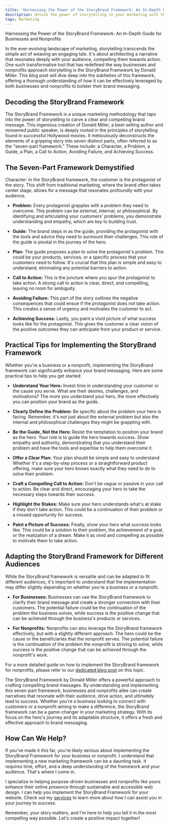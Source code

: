 ```yaml
---
title: 'Harnessing the Power of the StoryBrand Framework: An In-Depth Guide for Businesses and Nonprofits'
description: Unlock the power of storytelling in your marketing with this in-depth guide on the StoryBrand Framework by Donald Miller. Learn how this unique methodology can transform your brand messaging, drive action, and lead to success. Learn practical tips and insights on how to effectively implement the StoryBrand Framework.
tags: Marketing
---
```


Harnessing the Power of the StoryBrand Framework: An In-Depth Guide for Businesses and Nonprofits

In the ever-evolving landscape of marketing, storytelling transcends the simple act of weaving an engaging tale. It's about architecting a narrative that resonates deeply with your audience, compelling them towards action. One such transformative tool that has redefined the way businesses and nonprofits approach storytelling is the StoryBrand Framework by Donald Miller. This blog post will dive deep into the subtleties of this framework, offering a thorough understanding of how it can be effectively leveraged by both businesses and nonprofits to bolster their brand messaging.

## Decoding the StoryBrand Framework

The StoryBrand Framework is a unique marketing methodology that taps into the power of storytelling to carve a clear and compelling brand message. This ingenious creation of Donald Miller, a best-selling author and renowned public speaker, is deeply rooted in the principles of storytelling found in successful Hollywood movies. It meticulously deconstructs the elements of a gripping story into seven distinct parts, often referred to as the "seven-part framework." These include: a Character, a Problem, a Guide, a Plan, a Call to Action, Avoiding Failure, and Achieving Success.

## The Seven-Part Framework Demystified

Character: In the StoryBrand framework, the customer is the protagonist of the story. This shift from traditional marketing, where the brand often takes center stage, allows for a message that resonates profoundly with your audience.

- **Problem:** Every protagonist grapples with a problem they need to overcome. This problem can be external, internal, or philosophical. By identifying and articulating your customers' problems, you demonstrate understanding and empathy, which are key to building trust.

- **Guide:** The brand steps in as the guide, providing the protagonist with the tools and advice they need to surmount their challenges. This role of the guide is pivotal in the journey of the hero.

- **Plan:** The guide proposes a plan to solve the protagonist's problem. This could be your products, services, or a specific process that your customers need to follow. It's crucial that this plan is simple and easy to understand, eliminating any potential barriers to action.

- **Call to Action:** This is the juncture where you spur the protagonist to take action. A strong call to action is clear, direct, and compelling, leaving no room for ambiguity.

- **Avoiding Failure:** This part of the story outlines the negative consequences that could ensue if the protagonist does not take action. This creates a sense of urgency and motivates the customer to act.

- **Achieving Success:** Lastly, you paint a vivid picture of what success looks like for the protagonist. This gives the customer a clear vision of the positive outcomes they can anticipate from your product or service.

## Practical Tips for Implementing the StoryBrand Framework

Whether you're a business or a nonprofit, implementing the StoryBrand framework can significantly enhance your brand messaging. Here are some practical tips to help you get started:

- **Understand Your Hero:** Invest time in understanding your customer or the cause you serve. What are their desires, challenges, and motivations? The more you understand your hero, the more effectively you can position your brand as the guide.

- **Clearly Define the Problem:** Be specific about the problem your hero is facing. Remember, it's not just about the external problem but also the internal and philosophical challenges they might be grappling with.

- **Be the Guide, Not the Hero:** Resist the temptation to position your brand as the hero. Your role is to guide the hero towards success. Show empathy and authority, demonstrating that you understand their problem and have the tools and expertise to help them overcome it.

- **Offer a Clear Plan:** Your plan should be simple and easy to understand. Whether it's a step-by-step process or a straightforward product offering, make sure your hero knows exactly what they need to do to solve their problem.

- **Craft a Compelling Call to Action:** Don't be vague or passive in your call to action. Be clear and direct, encouraging your hero to take the necessary steps towards their success.

- **Highlight the Stakes:** Make sure your hero understands what's at stake if they don't take action. This could be a continuation of their problem or a missed opportunity for success.

- **Paint a Picture of Success:** Finally, show your hero what success looks like. This could be a solution to their problem, the achievement of a goal, or the realization of a dream. Make it as vivid and compelling as possible to motivate them to take action.

## Adapting the StoryBrand Framework for Different Audiences

While the StoryBrand framework is versatile and can be adapted to fit different audiences, it's important to understand that the implementation may differ slightly depending on whether you're a business or a nonprofit.

- **For Businesses:** Businesses can use the StoryBrand framework to clarify their brand message and create a stronger connection with their customers. The potential failure could be the continuation of the problem the business solves, while success is the positive change that can be achieved through the business's products or services.

- **For Nonprofits:** Nonprofits can also leverage the StoryBrand framework effectively, but with a slightly different approach. The hero could be the cause or the beneficiaries that the nonprofit serves. The potential failure is the continuation of the problem the nonprofit is striving to solve, while success is the positive change that can be achieved through the nonprofit's work.

For a more detailed guide on how to implement the StoryBrand framework for nonprofits, please refer to our [dedicated blog post](https://dustinheisey.com/posts/adapting-the-storybrand-frameworks-for-nonprofits) on this topic.

The StoryBrand Framework by Donald Miller offers a powerful approach to crafting compelling brand messages. By understanding and implementing this seven-part framework, businesses and nonprofits alike can create narratives that resonate with their audience, drive action, and ultimately lead to success. Whether you're a business looking to connect with customers or a nonprofit aiming to make a difference, the StoryBrand framework can be a game-changer in your marketing strategy. With its focus on the hero's journey and its adaptable structure, it offers a fresh and effective approach to brand messaging.

## How Can We Help?

If you've made it this far, you're likely serious about implementing the StoryBrand Framework for your business or nonprofit. I understand that implementing a new marketing framework can be a daunting task. It requires time, effort, and a deep understanding of the framework and your audience. That's where I come in.

I specialize in helping purpose-driven businesses and nonprofits like yours enhance their online presence through sustainable and accessible web design. I can help you implement the StoryBrand Framework for your website. Check out my [services](https://dustinheisey.com/services) to learn more about how I can assist you in your journey to success.

Remember, your story matters, and I'm here to help you tell it in the most compelling way possible. Let's create a positive impact together!
